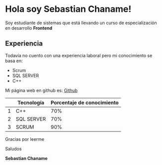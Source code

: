 # Hola soy Sebastian Chaname!

Soy estudiante de sistemas que está llevando un curso de especialización en desarrollo **Frontend**

## Experiencia

Todavía no cuento con una experiencia laboral pero mi conocimiento se basa en:
- Scrum
- SQL SERVER
- C++

Mi página web en github es: [Github](https://github.com/Parzival1501)

|                |Tecnología                        |Porcentaje de conocimiento                         |
|----------------|-------------------------------|-----------------------------|
|1| C++            |70%            |
|2          |SQL SERVER            |70%            |
|3          |SCRUM |90%|


Gracias por leerme

Saludos 

**Sebastian Chaname**